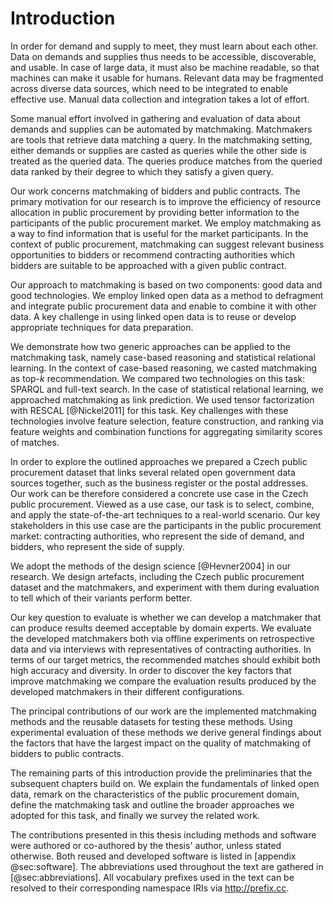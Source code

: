 # Introduction

<!--
For the first time in history we have data on past experiences in making public contracts, from which we can learn how to make better contracts.
Matchmaking is one way to use these experiences.
By learning from history we can agree on better deals.

Public contracts exist in a network of relationships between companies or people and so does the data about public contracts.
The relationships in data mirror the relationships in real world.
This is why it is important to combine data from multiple domain to learn about the context in which public contracts are made.
Here, semantics is a way to agree on meaning of things in data.
Semantic web is a way to agree on what things are, so that we can combine our data about the things.
-->

<!-- What is the problem? -->

In order for demand and supply to meet, they must learn about each other.
Data on demands and supplies thus needs to be accessible, discoverable, and usable.
In case of large data, it must also be machine readable, so that machines can make it usable for humans.
Relevant data may be fragmented across diverse data sources, which need to be integrated to enable effective use.
Manual data collection and integration takes a lot of effort.

Some manual effort involved in gathering and evaluation of data about demands and supplies can be automated by matchmaking.
Matchmakers are tools that retrieve data matching a query.
In the matchmaking setting, either demands or supplies are casted as queries while the other side is treated as the queried data.
The queries produce matches from the queried data ranked by their degree to which they satisfy a given query.

<!-- Goal: efficiency -->

Our work concerns matchmaking of bidders and public contracts. 
The primary motivation for our research is to improve the efficiency of resource allocation in public procurement by providing better information to the participants of the public procurement market.
We employ matchmaking as a way to find information that is useful for the market participants.
In the context of public procurement, matchmaking can suggest relevant business opportunities to bidders or recommend contracting authorities which bidders are suitable to be approached with a given public contract.

Our approach to matchmaking is based on two components: good data and good technologies.
We employ linked open data as a method to defragment and integrate public procurement data and enable to combine it with other data.
A key challenge in using linked open data is to reuse or develop appropriate techniques for data preparation.

We demonstrate how two generic approaches can be applied to the matchmaking task, namely case-based reasoning and statistical relational learning.
In the context of case-based reasoning, we casted matchmaking as top-$k$ recommendation.
We compared two technologies on this task: SPARQL and full-text search.
In the case of statistical relational learning, we approached matchmaking as link prediction.
We used tensor factorization with RESCAL [@Nickel2011] for this task.
Key challenges with these technologies involve feature selection, feature construction, and ranking via feature weights and combination functions for aggregating similarity scores of matches.

In order to explore the outlined approaches we prepared a Czech public procurement dataset that links several related open government data sources together, such as the business register or the postal addresses.
Our work can be therefore considered a concrete use case in the Czech public procurement.
Viewed as a use case, our task is to select, combine, and apply the state-of-the-art techniques to a real-world scenario.
Our key stakeholders in this use case are the participants in the public procurement market: contracting authorities, who represent the side of demand, and bidders, who represent the side of supply.
<!-- Different motivations: contracting authorities (public sector) vs. bidders (private sector) 
Both stakeholder groups represent different interests: contracting authorities those of the public sector and bidders those of the private sector.
This gives rise to an sophisticated interplay.
-->

<!-- Problem statement

Specific problems:

* Data integration
* Feature construction for matchmaking
* How to engineer matchmaking methods to achieve high accuracy and diversity of recommendations?
-->

<!-- Problem context 

* Selection of a matching object; specifically for tenders
* Social context: Better matchmaking helps avoid passive waste with public resources.
-->

<!-- Research domain

The domain of this research is an intersection of matchmaking and semantic web knowledge engineering.
-->

<!-- Research goals -->

<!-- Scientific methods -->

We adopt the methods of the design science [@Hevner2004] in our research.
We design artefacts, including the Czech public procurement dataset and the matchmakers, and experiment with them during evaluation to tell which of their variants perform better.

<!-- Evaluation -->

Our key question to evaluate is whether we can develop a matchmaker that can produce results deemed acceptable by domain experts.
We evaluate the developed matchmakers both via offline experiments on retrospective data and via interviews with representatives of contracting authorities.
In terms of our target metrics, the recommended matches should exhibit both high accuracy and diversity.
In order to discover the key factors that improve matchmaking we compare the evaluation results produced by the developed matchmakers in their different configurations.

<!-- Designing an artefact is a way of "constructive proof". -->

<!-- Contributions -->

The principal contributions of our work are the implemented matchmaking methods and the reusable datasets for testing these methods.
Using experimental evaluation of these methods we derive general findings about the factors that have the largest impact on the quality of matchmaking of bidders to public contracts.

<!-- General note at the end of the introduction -->

The remaining parts of this introduction provide the preliminaries that the subsequent chapters build on.
We explain the fundamentals of linked open data, remark on the characteristics of the public procurement domain, define the matchmaking task and outline the broader approaches we adopted for this task, and finally we survey the related work.

The contributions presented in this thesis including methods and software were authored or co-authored by the thesis' author, unless stated otherwise.
Both reused and developed software is listed in [appendix @sec:software].
The abbreviations used throughout the text are gathered in [@sec:abbreviations].
All vocabulary prefixes used in the text can be resolved to their corresponding namespace IRIs via <http://prefix.cc>.

<!-- Out-takes -->

<!--
## Core hypotheses
FIXME Feedback: De-emphasize hypotheses.

* Additional features obtained from linked open data can improve matchmaking.
* Matchmaking methods that are able to leverage textual data effectively surpass the methods that cannot.
  * Feedback: Too vague.
* Improving data quality has an larger impact on matchmaking than the sophistication of matchmaking algorithms.
* Combination of semantic and statistical features of data has a synergic effect that can produce better matchmaking results than when only semantic or statistical features are used.
-->

<!-- Le old

A key obstacle to achieving the stated goal is fragmentation of data on the Web.
Data about demands and offers is dispersed across a multitude of web sites, including electronic marketplaces or public sector registries. 
To get a broader picture about the market one must scan through the relevant yet heterogenous sources of data, each of which may expose a different access interface, most of which will be suitable only for humans to process.
Therefore, *"search and matchmaking between two business parties over the current Web are still very time-consuming if [...] information from multiple sources needs to be combined to assess the relevance or execute the query"* [@Radinger2013].
To improve this situation, the broad goal of this thesis is to contribute to defragmentation of online markets by linking the data communicated between them.
Having links in between datasets on the Web that are traversable by machines may enable to query the distributed markets as a single virtual market.
Such virtual market may facilitate supply and demand to meet in a distributed linked open data infrastructure.

A fundamental prerequisite to making this happen is to have the data in question openly available in a machine readable format.
Open access to the data is needed to remove the information asymmetries between the actors in online marketplaces, which introduce unnecessary friction to the process of supply meeting demand.
Nonetheless, data describing demands or offers on the current Web is exposed predominantly in documents, such as public procurement notices or calls for papers.
Such documents are typically produced not with machine readability in mind, and thus their automated processing is difficult.
Therefore, it is necessary to make this implicit data explicit by expressing it in structured way.
Structuring data about both demands and offers in a granular fashion is especially crucial for complex multidimensional descriptions that cannot be simply reduced, such as to a single comparable number (e.g., a price tag).
Having access to structured data enables automated processing and granular descriptions provide a basis for novel functionalities.

In the public procurement domain, better information can improve the quality of government's decision making and thus make the allocation of public resources more efficient.
Matchmaking can help public bodies to find a more suitable supplier, while companies can benefit from finding business opportunities in relevent calls for tenders.
In effect, the ambition of the developed system is mainly to reduce passive waste with public funds [@Bandiera2009], which, unlike active waste, does not benefit the decision-making civil servant, but instead is caused rather by lack of information, skills, and motivation.
-->

<!--
Side goals:

* Transparency through data integration: Prior to data integration the meaning of data is lost in the noise of user-generated data. Data integration cleans the view and provides greater overview over public procurement.
* Democratization of public procurement data analysis: Enables the rise of the armchair auditors.

The proposed solution to address the thesis' goal uses linked open data as a method for integrating data on the Web.
The means towards approaching the depicted vision consist of application of semantic web technologies for matching data about offers and demands on the Web.
To achieve the goal of machine readable data the semantic web stack offers a strong basis.
Resource Description Framework (RDF) may be used as a common formalism, while RDF vocabularies and ontologies may serve as shared conceptualizations for modelling data.
Data integration with linked data is based on explicit typed hyperlinks between datasets.

Matchmaking linked open data can use both statistical and semantic inference.
It can leverage both machine learning due to the volume of the data and semantic reasoning thanks to the formal representation of the data.

A key part of this research are the similarity metrics for multidimensional and heterogeneous data described using RDF.
-->

<!--
## Design science framing

### Design problems

Develop matchmakers

### Knowledge questions

Do the developed matchmakers provide value to bidders and contracting authorities?
(Are the matchmakers "good enough" (= accurate enough and diverse enough)?)
(Would users continue to use the matchmakers if they are provided with a demo?)
-->
